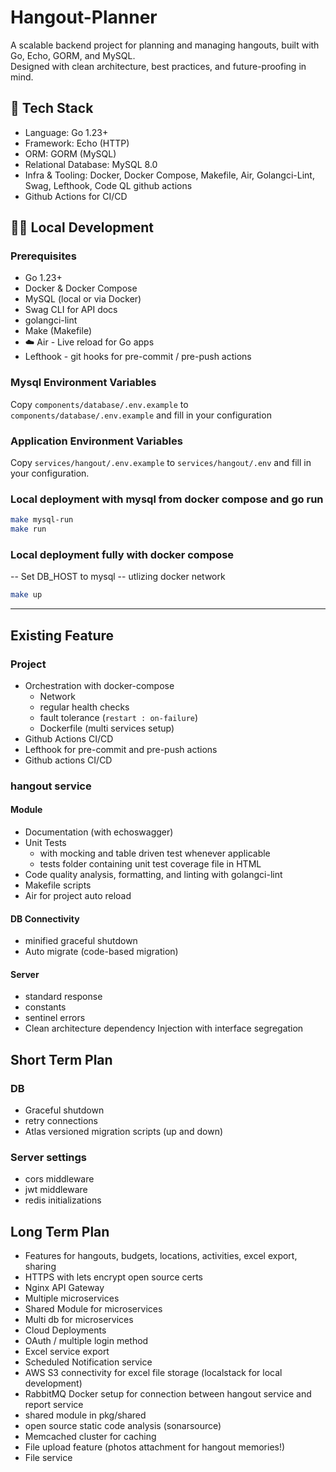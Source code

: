 # Hangout-Planner

A scalable backend project for planning and managing hangouts, built with Go, Echo, GORM, and MySQL.  
Designed with clean architecture, best practices, and future-proofing in mind.

## 🚀 Tech Stack

- Language: Go 1.23+
- Framework: Echo (HTTP)
- ORM: GORM (MySQL)
- Relational Database: MySQL 8.0
- Infra & Tooling: Docker, Docker Compose, Makefile, Air, Golangci-Lint, Swag, Lefthook, Code QL github actions
- Github Actions for CI/CD

## 🏃‍♂️ Local Development

### Prerequisites

- Go 1.23+
- Docker & Docker Compose
- MySQL (local or via Docker)
- Swag CLI for API docs
- golangci-lint
- Make (Makefile)
- ☁️ Air - Live reload for Go apps
- Lefthook - git hooks for pre-commit / pre-push actions

### Mysql Environment Variables

Copy `components/database/.env.example` to `components/database/.env.example` and fill in your configuration

### Application Environment Variables

Copy `services/hangout/.env.example` to `services/hangout/.env` and fill in your configuration.

### Local deployment with mysql from docker compose and go run

```sh
make mysql-run
make run
```

### Local deployment fully with docker compose

-- Set DB_HOST to mysql -- utlizing docker network

```sh
make up
```

---

## Existing Feature

### Project

- Orchestration with docker-compose
  - Network
  - regular health checks
  - fault tolerance (`restart : on-failure`)
  - Dockerfile (multi services setup)
- Github Actions CI/CD
- Lefthook for pre-commit and pre-push actions
- Github actions CI/CD

### hangout service

#### Module

- Documentation (with echoswagger)
- Unit Tests
  - with mocking and table driven test whenever applicable
  - tests folder containing unit test coverage file in HTML
- Code quality analysis, formatting, and linting with golangci-lint
- Makefile scripts
- Air for project auto reload

#### DB Connectivity

- minified graceful shutdown
- Auto migrate (code-based migration)

#### Server

- standard response
- constants
- sentinel errors
- Clean architecture dependency Injection with interface segregation

## Short Term Plan

### DB

- Graceful shutdown
- retry connections
- Atlas versioned migration scripts (up and down)

### Server settings

- cors middleware
- jwt middleware
- redis initializations

## Long Term Plan

- Features for hangouts, budgets, locations, activities, excel export, sharing
- HTTPS with lets encrypt open source certs
- Nginx API Gateway
- Multiple microservices
- Shared Module for microservices
- Multi db for microservices
- Cloud Deployments
- OAuth / multiple login method
- Excel service export
- Scheduled Notification service
- AWS S3 connectivity for excel file storage (localstack for local development)
- RabbitMQ Docker setup for connection between hangout service and report service
- shared module in pkg/shared
- open source static code analysis (sonarsource)
- Memcached cluster for caching
- File upload feature (photos attachment for hangout memories!)
- File service

